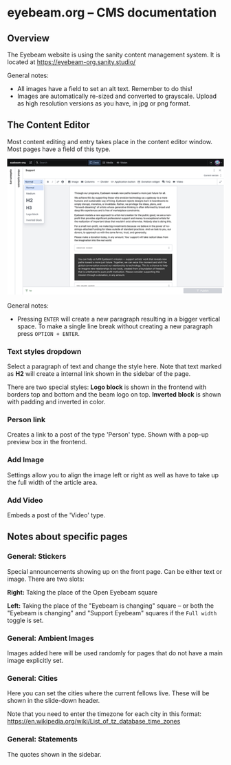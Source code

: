 # eyebeam.org – CMS documentation

## Overview

The Eyebeam website is using the sanity content management system. It is located at https://eyebeam-org.sanity.studio/

General notes:

- All images have a field to set an alt text. Remember to do this!
- Images are automatically re-sized and converted to grayscale. Upload as high resolution versions as you have, in jpg or png format.

## The Content Editor

Most content editing and entry takes place in the content editor window. Most pages have a field of this type.

![Content editor overview](content-editor-overview.png)

General notes:

- Pressing `ENTER` will create a new paragraph resulting in a bigger vertical space. To make a single line break without creating a new paragraph press `OPTION + ENTER`.

### Text styles dropdown

Select a paragraph of text and change the style here. Note that text marked as **H2** will create a internal link shown in the sidebar of the page.

There are two special styles:  **Logo block** is shown in the frontend with borders top and bottom and the beam logo on top. **Inverted block** is shown with padding and inverted in color.

### Person link

Creates a link to a post of the type 'Person' type. Shown with a pop-up preview box in the frontend.

### Add Image

Settings allow you to align the image left or right as well as have to take up the full width of the article area.

### Add Video

Embeds a post of the 'Video' type.

## Notes about specific pages

### General: Stickers

Special announcements showing up on the front page. Can be either text or image. There are two slots: 

**Right:** Taking the place of the Open Eyebeam square

**Left:** Taking the place of the "Eyebeam is changing" square – or both the "Eyebeam is changing" and "Support Eyebeam" squares if the `Full width` toggle is set.

### General: Ambient Images

Images added here will be used randomly for pages that do not have a main image explicitly set.

### General: Cities

Here you can set the cities where the current fellows live. These will be shown in the slide-down header. 

Note that you need to enter the timezone for each city in this format: https://en.wikipedia.org/wiki/List_of_tz_database_time_zones

### General: Statements

The quotes shown in the sidebar. 
